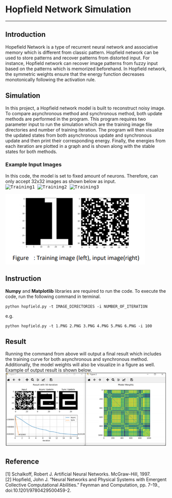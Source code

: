 # **Hopfield Network Simulation**
---

## Introduction
Hopefield Network is a type of recurrent neural network and associative memory which is different from classic pattern.
Hopfield network can be used to store patterns and recover patterns from distorted input. 
For instance, Hopfield network can recover image patterns from fuzzy input based on the patterns which is memorized beforehand. 
In Hopfield network, the symmetric weights ensure that the energy function decreases monotonically following the activation rule.

## Simulation
In this project, a Hopfield network model is built to reconstruct noisy image. To compare asynchronous method
and synchronous method, both update methods are performed in the program. This program
requires two parameter input to run the simulation which are the training image file directories
and number of training iteration. The program will then visualize the updated states from both
asynchronous update and synchronous update and then print their corresponding energy.
Finally, the energies from each iteration are plotted in a graph and is shown along with the
stable states for both methods.

### Example Input Images
In this code, the model is set to fixed amount of neurons. Therefore, can only accept 32x32 images
as shown below as input.  
<kbd>
<img src="/1.jpg" alt="Training1" title="Training Image 1" width="100" height="100" />
</kdb>
<kbd>
<img src="/2.jpg" alt="Training2" title="Training Image 2" width="100" height="100" />
</kbd>
<kbd>
<img src="/3.jpg" alt="Training3" title="Training Image 3" width="100" height="100" />
</kbd>  
       
![Training4](/training&input.png)


## Instruction
**Numpy** and **Matplotlib** libraries are required to run the code. 
To execute the code, run the following command in terminal.
```
python hopfield.py -t IMAGE_DIRECTORIES -i NUMBER_OF_ITERATION
```
e.g.
```
python hopfield.py -t 1.PNG 2.PNG 3.PNG 4.PNG 5.PNG 6.PNG -i 100
```

## Result
Running the command from above will output a final result which includes the training curve for both asynchronous and synchronous method.
Additionally, the model weights will also be visualize in a figure as well. Example of output result is shown below.  
![Result](/result.png)

## Reference

[1] Schalkoff, Robert J. Artificial Neural Networks. McGraw-Hill, 1997.  
[2] Hopfield, John J. “Neural Networks and Physical Systems with Emergent Collective
Computational Abilities.” Feynman and Computation, pp. 7–19., doi:10.1201/9780429500459-2.